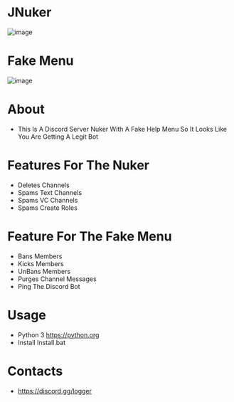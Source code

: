 # JNuker
![image](https://user-images.githubusercontent.com/106576578/183562393-b4d00fa9-97c0-4ce0-9ff3-ca6706ec8df7.png)

# Fake Menu
![image](https://user-images.githubusercontent.com/106576578/183562469-0e5e58bc-3633-45d6-b2c8-9432e5a685b3.png)

# About
- This Is A Discord Server Nuker With A Fake Help Menu So It Looks Like You Are Getting A Legit Bot

# Features For The Nuker
- Deletes Channels
- Spams Text Channels 
- Spams VC Channels
- Spams Create Roles

# Feature For The Fake Menu
- Bans Members
- Kicks Members
- UnBans Members
- Purges Channel Messages
- Ping The Discord Bot

# Usage
- Python 3  https://python.org
- Install Install.bat

# Contacts
- https://discord.gg/logger
